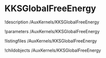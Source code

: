 <!-- MOOSE Documentation Stub: Remove this when content is added. -->

# KKSGlobalFreeEnergy
!description /AuxKernels/KKSGlobalFreeEnergy

!parameters /AuxKernels/KKSGlobalFreeEnergy

!listingfiles /AuxKernels/KKSGlobalFreeEnergy

!childobjects /AuxKernels/KKSGlobalFreeEnergy
